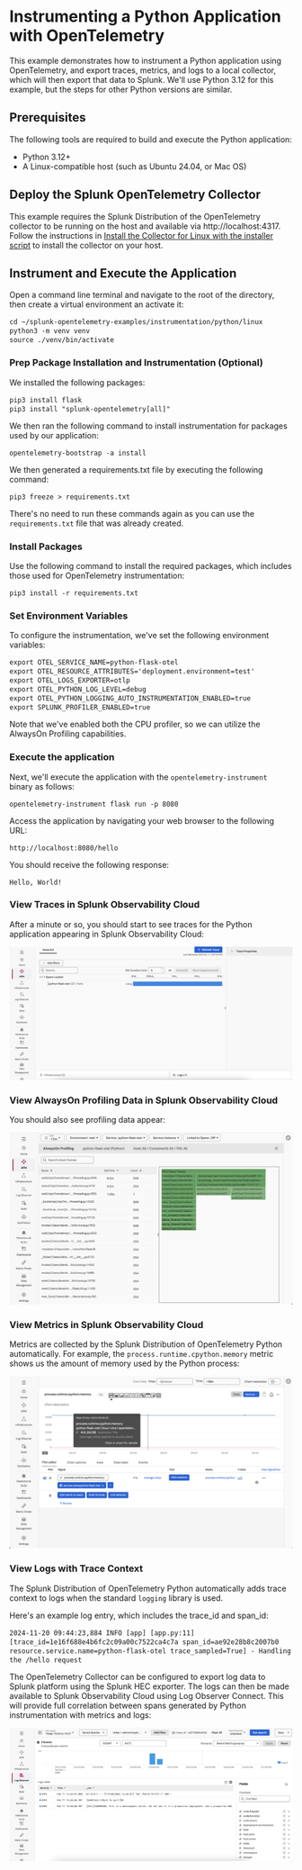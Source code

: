 # Instrumenting a Python Application with OpenTelemetry

This example demonstrates how to instrument a Python application using OpenTelemetry,
and export traces, metrics, and logs to a local collector, which will then
export that data to Splunk. We'll use Python 3.12 for this example, but the steps
for other Python versions are similar.

## Prerequisites

The following tools are required to build and execute the Python application:

* Python 3.12+
* A Linux-compatible host (such as Ubuntu 24.04, or Mac OS)

## Deploy the Splunk OpenTelemetry Collector

This example requires the Splunk Distribution of the OpenTelemetry collector to
be running on the host and available via http://localhost:4317.  Follow the
instructions in [Install the Collector for Linux with the installer script](https://docs.splunk.com/observability/en/gdi/opentelemetry/collector-linux/install-linux.html#install-the-collector-using-the-installer-script)
to install the collector on your host.

## Instrument and Execute the Application

Open a command line terminal and navigate to the root of the directory, 
then create a virtual environment an activate it: 

````
cd ~/splunk-opentelemetry-examples/instrumentation/python/linux
python3 -m venv venv
source ./venv/bin/activate
````

### Prep Package Installation and Instrumentation (Optional)

We installed the following packages: 

````
pip3 install flask
pip3 install "splunk-opentelemetry[all]" 
````

We then ran the following command to install instrumentation for packages 
used by our application: 

````
opentelemetry-bootstrap -a install
````

We then generated a requirements.txt file by executing the following command:

````
pip3 freeze > requirements.txt
````

There's no need to run these commands again as you can use the `requirements.txt` file that
was already created.

### Install Packages

Use the following command to install the required packages, which includes those 
used for OpenTelemetry instrumentation: 

````
pip3 install -r requirements.txt
````

### Set Environment Variables

To configure the instrumentation, we've set the following environment variables:

```` 
export OTEL_SERVICE_NAME=python-flask-otel
export OTEL_RESOURCE_ATTRIBUTES='deployment.environment=test'
export OTEL_LOGS_EXPORTER=otlp
export OTEL_PYTHON_LOG_LEVEL=debug
export OTEL_PYTHON_LOGGING_AUTO_INSTRUMENTATION_ENABLED=true
export SPLUNK_PROFILER_ENABLED=true
````

Note that we've enabled both the CPU profiler, so we can utilize the
AlwaysOn Profiling capabilities.

### Execute the application

Next, we'll execute the application with the `opentelemetry-instrument` binary as follows:

````
opentelemetry-instrument flask run -p 8080
````

Access the application by navigating your web browser to the following URL:

````
http://localhost:8080/hello
````

You should receive the following response:

````
Hello, World! 
````

### View Traces in Splunk Observability Cloud

After a minute or so, you should start to see traces for the Python application
appearing in Splunk Observability Cloud:

![Trace](./images/trace.png)

### View AlwaysOn Profiling Data in Splunk Observability Cloud

You should also see profiling data appear:

![AlwaysOn Profiling Data](./images/profiling.png)

### View Metrics in Splunk Observability Cloud

Metrics are collected by the Splunk Distribution of OpenTelemetry Python automatically.  For example,
the `process.runtime.cpython.memory` metric shows us the amount of memory used by the
Python process:

![Python Runtime Metric Example](./images/metrics.png)

### View Logs with Trace Context

The Splunk Distribution of OpenTelemetry Python automatically adds trace context
to logs when the standard `logging` library is used. 

Here's an example log entry, which includes the trace_id and span_id:

````
2024-11-20 09:44:23,884 INFO [app] [app.py:11] [trace_id=1e16f688e4b6fc2c09a00c7522ca4c7a span_id=ae92e28b8c2007b0 resource.service.name=python-flask-otel trace_sampled=True] - Handling the /hello request
````

The OpenTelemetry Collector can be configured to export log data to
Splunk platform using the Splunk HEC exporter.  The logs can then be made
available to Splunk Observability Cloud using Log Observer Connect.  This will
provide full correlation between spans generated by Python instrumentation
with metrics and logs: 

![Correlated Logs](./images/correlated-logs.png)